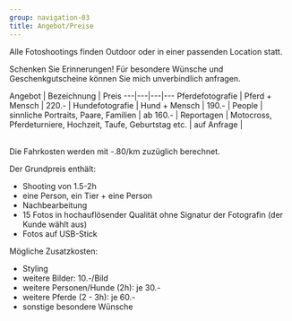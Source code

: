 ```yaml
---
group: navigation-03
title: Angebot/Preise
---
```


Alle Fotoshootings finden Outdoor oder in einer passenden Location statt.

Schenken Sie Erinnerungen!
Für besondere Wünsche und Geschenkgutscheine können Sie mich unverbindlich anfragen.

Angebot | Bezeichnung | Preis 
---|---|---|---
Pferdefotografie | Pferd + Mensch | 220.- |
Hundefotografie | Hund + Mensch | 190.- | 
People | sinnliche Portraits, Paare, Familien | ab 160.- |
Reportagen | Motocross, Pferdeturniere, Hochzeit, Taufe, Geburtstag etc. | auf Anfrage | 

<br>
Die Fahrkosten werden mit -.80/km zuzüglich berechnet. 


Der Grundpreis enthält:
- Shooting von 1.5-2h
- eine Person, ein Tier + eine Person
- Nachbearbeitung
- 15 Fotos in hochauflösender Qualität ohne Signatur der Fotografin (der Kunde wählt aus)
- Fotos auf USB-Stick



Mögliche Zusatzkosten:
-   Styling 
-   weitere Bilder: 10.-/Bild
-   weitere Personen/Hunde (2h): je 30.-
-   weitere Pferde (2 - 3h): je 60.-
-   sonstige besondere Wünsche




 




